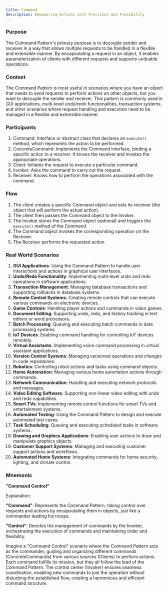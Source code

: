 ```yaml
---
title: Command
description: Empowering Actions with Precision and Flexibility
---
```


### Purpose

The Command Pattern's primary purpose is to decouple sender and receiver in a way that allows multiple requests to be handled in a flexible and extensible manner. By encapsulating a request in an object, it enables parameterization of clients with different requests and supports undoable operations.

### Context

The Command Pattern is most useful in scenarios where you have an object that needs to send requests to perform actions on other objects, but you want to decouple the sender and receiver. This pattern is commonly used in GUI applications, multi-level undo/redo functionalities, transaction systems, and other scenarios where request handling and execution need to be managed in a flexible and extensible manner.

### Participants

1. Command: Interface or abstract class that declares an `execute()` method, which represents the action to be performed.
2. ConcreteCommand: Implements the Command interface, binding a specific action to a receiver. It knows the receiver and invokes the appropriate operations.
3. Client: Initiates the request to execute a particular command.
4. Invoker: Asks the command to carry out the request.
5. Receiver: Knows how to perform the operations associated with the command.

### Flow

1. The client creates a specific Command object and sets its receiver (the object that will perform the actual action).
2. The client then passes the Command object to the Invoker.
3. The Invoker stores the Command object (optional) and triggers the `execute()` method of the Command.
4. The Command object invokes the corresponding operation on the Receiver.
5. The Receiver performs the requested action.

### Real World Scenarios

1. **GUI Applications**: Using the Command Pattern to handle user interactions and actions in graphical user interfaces.
2. **Undo/Redo Functionality**: Implementing multi-level undo and redo operations in software applications.
3. **Transaction Management**: Managing database transactions and supporting rollbacks in database systems.
4. **Remote Control Systems**: Creating remote controls that can execute various commands on electronic devices.
5. **Game Controls**: Handling player actions and commands in video games.
6. **Document Editing**: Supporting undo, redo, and history tracking in text editors or word processors.
7. **Batch Processing**: Queuing and executing batch commands in data processing systems.
8. **IoT Devices**: Enabling command handling for controlling IoT devices remotely.
9. **Virtual Assistants**: Implementing voice command processing in virtual assistant applications.
10. **Version Control Systems**: Managing versioned operations and changes in code repositories.
11. **Robotics**: Controlling robot actions and tasks using command objects.
12. **Home Automation**: Managing various home automation actions through commands.
13. **Network Communication**: Handling and executing network protocols and messages.
14. **Video Editing Software**: Supporting non-linear video editing with undo and redo capabilities.
15. **Smart TVs**: Implementing remote control functions for smart TVs and entertainment systems.
16. **Automated Testing**: Using the Command Pattern to design and execute automated test cases.
17. **Task Scheduling**: Queuing and executing scheduled tasks in software systems.
18. **Drawing and Graphics Applications**: Enabling user actions to draw and manipulate graphics objects.
19. **Customer Support Systems**: Managing and executing customer support actions and workflows.
20. **Automated Home Systems**: Integrating commands for home security, lighting, and climate control.

### Mnemonic

**"Command Control"**

Explanation:

**"Command"**: Represents the Command Pattern, taking control over requests and actions by encapsulating them in objects, just like a commander leading his troops.

**"Control"**: Denotes the management of commands by the Invoker, orchestrating the execution of commands and maintaining order and flexibility.

Imagine a "Command Control" scenario where the Command Pattern acts as the commander, guiding and organizing different commands (ConcreteCommands) from various sources (Clients) to perform actions. Each command fulfills its mission, but they all follow the lead of the Command Pattern. The control center (Invoker) ensures seamless coordination, enabling new commands to join the operation without disturbing the established flow, creating a harmonious and efficient command structure.
